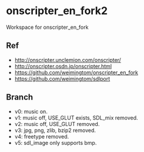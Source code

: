 # onscripter_en_fork2
Workspace for onscripter_en_fork

## Ref  
* http://onscripter.unclemion.com/onscripter/  
* http://onscripter.osdn.jp/onscripter.html  
* https://github.com/weimingtom/onscripter_en_fork  
* https://github.com/weimingtom/sdlport  

## Branch  
* v0: music on.  
* v1: music off, USE_GLUT exists, SDL_mix removed.  
* v2: music off, USE_GLUT removed.  
* v3: jpg, png, zlib, bzip2 removed.  
* v4: freetype removed.  
* v5: sdl_image only supports bmp.  
